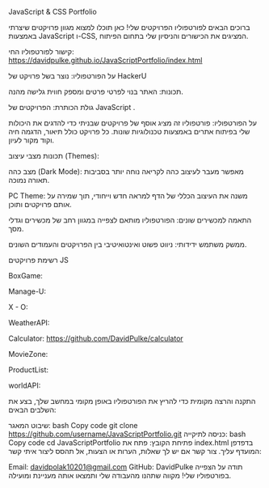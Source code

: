 JavaScript & CSS Portfolio

ברוכים הבאים לפורטפוליו הפרויקטים שלי! כאן תוכלו למצוא מגוון פרויקטים שיצרתי באמצעות JavaScript ו-CSS, המציגים את הכישורים והניסיון שלי בתחום הפיתוח.


קישור לפורטפוליו החי: https://davidpulke.github.io/JavaScriptPortfolio/index.html



על הפורטפוליו: נוצר בשל פרויקט של HackerU

תכונות:
האתר בנוי לפרטי פרטים ומספק חווית גלישה מהנה.

גולת הכותרת: 
הפרויקטים של JavaScript .



על הפורטפוליו:
פורטפוליו זה מציג אוסף של פרויקטים שבניתי כדי להדגים את היכולות שלי בפיתוח אתרים באמצעות טכנולוגיות שונות. כל פרויקט כולל תיאור, הדגמה חיה וקוד מקור לעיון.


תכונות
מצבי עיצוב (Themes):


מצב כהה (Dark Mode): מאפשר מעבר לעיצוב כהה לקריאה נוחה יותר בסביבות תאורה נמוכה.

PC Theme: משנה את העיצוב הכללי של הדף למראה חדש וייחודי, תוך שמירה על אותם פרויקטים ותוכן.

התאמה למכשירים שונים: הפורטפוליו מותאם לצפייה במגוון רחב של מכשירים וגדלי מסך.


ממשק משתמש ידידותי: ניווט פשוט ואינטואיטיבי בין הפרויקטים והעמודים השונים.


רשימת פרויקטים JS

BoxGame: 

Manage-U:

X - O:

WeatherAPI:

Calculator: https://github.com/DavidPulke/calculator

MovieZone:

ProductList:

worldAPI:


התקנה והרצה מקומית
כדי להריץ את הפורטפוליו באופן מקומי במחשב שלך, בצע את השלבים הבאים:

שיבוט המאגר:
bash
Copy code
git clone https://github.com/username/JavaScriptPortfolio.git
כניסה לתיקייה:
bash
Copy code
cd JavaScriptPortfolio
פתיחת הקובץ: פתח את index.html בדפדפן המועדף עליך.
צור קשר
אם יש לך שאלות, הערות או הצעות, אל תהסס ליצור איתי קשר:

Email: davidpolak10201@gmail.com
GitHub: DavidPulke
תודה על הצפייה בפורטפוליו שלי! מקווה שתהנו מהעבודה שלי ותמצאו אותה מעניינת ומועילה.

